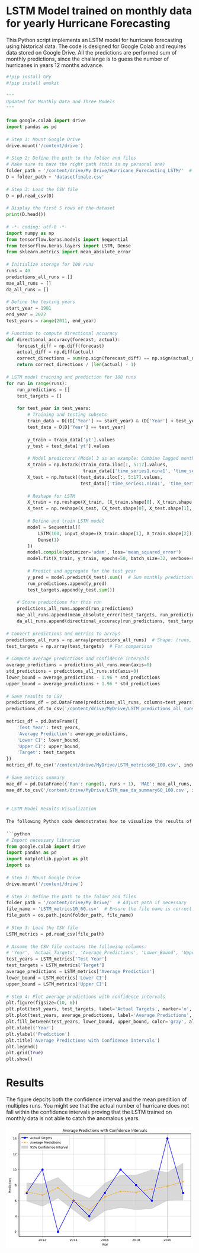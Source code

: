 # LSTM Model trained on monthly data for yearly Hurricane Forecasting

This Python script implements an LSTM model for hurricane forecasting using historical data. The code is designed for Google Colab and requires data stored on Google Drive. All the predictions are performed sum of monthly predictions, since the challange is to guess the number of hurricanes in years 12 months advance.

```python
#!pip install GPy
#!pip install emukit

"""
Updated for Monthly Data and Three Models
"""

from google.colab import drive
import pandas as pd

# Step 1: Mount Google Drive
drive.mount('/content/drive')

# Step 2: Define the path to the folder and files
# Make sure to have the right path (this is my personal one)
folder_path = '/content/drive/My Drive/Hurricane_Forecasting_LSTM/'  # Adjust path if necessary
D = folder_path + 'datasetfinale.csv'

# Step 3: Load the CSV file
D = pd.read_csv(D)

# Display the first 5 rows of the dataset
print(D.head())

# -*- coding: utf-8 -*-
import numpy as np
from tensorflow.keras.models import Sequential
from tensorflow.keras.layers import LSTM, Dense
from sklearn.metrics import mean_absolute_error

# Initialize storage for 100 runs
runs = 40
predictions_all_runs = []
mae_all_runs = []
da_all_runs = []

# Define the testing years
start_year = 1981
end_year = 2022
test_years = range(2011, end_year)

# Function to compute directional accuracy
def directional_accuracy(forecast, actual):
    forecast_diff = np.diff(forecast)
    actual_diff = np.diff(actual)
    correct_directions = sum(np.sign(forecast_diff) == np.sign(actual_diff))
    return correct_directions / (len(actual) - 1)

# LSTM model training and prediction for 100 runs
for run in range(runs):
    run_predictions = []
    test_targets = []

    for test_year in test_years:
        # Training and testing subsets
        train_data = D[(D['Year'] >= start_year) & (D['Year'] < test_year)]
        test_data = D[D['Year'] == test_year]

        y_train = train_data['yt'].values
        y_test = test_data['yt'].values

        # Model predictors (Model 3 as an example: Combine lagged months and time series)
        X_train = np.hstack((train_data.iloc[:, 5:17].values,
                             train_data[['time_series1.nina1', 'time_series2.z500_std']].values))
        X_test = np.hstack((test_data.iloc[:, 5:17].values,
                            test_data[['time_series1.nina1', 'time_series2.z500_std']].values))

        # Reshape for LSTM
        X_train = np.reshape(X_train, (X_train.shape[0], X_train.shape[1], 1))
        X_test = np.reshape(X_test, (X_test.shape[0], X_test.shape[1], 1))

        # Define and train LSTM model
        model = Sequential([
            LSTM(100, input_shape=(X_train.shape[1], X_train.shape[2])),
            Dense(1)
        ])
        model.compile(optimizer='adam', loss='mean_squared_error')
        model.fit(X_train, y_train, epochs=50, batch_size=32, verbose=0)

        # Predict and aggregate for the test year
        y_pred = model.predict(X_test).sum()  # Sum monthly predictions
        run_predictions.append(y_pred)
        test_targets.append(y_test.sum())

    # Store predictions for this run
    predictions_all_runs.append(run_predictions)
    mae_all_runs.append(mean_absolute_error(test_targets, run_predictions))
    da_all_runs.append(directional_accuracy(run_predictions, test_targets))

# Convert predictions and metrics to arrays
predictions_all_runs = np.array(predictions_all_runs)  # Shape: (runs, len(test_years))
test_targets = np.array(test_targets)  # For comparison

# Compute average predictions and confidence intervals
average_predictions = predictions_all_runs.mean(axis=0)
std_predictions = predictions_all_runs.std(axis=0)
lower_bound = average_predictions - 1.96 * std_predictions
upper_bound = average_predictions + 1.96 * std_predictions

# Save results to CSV
predictions_df = pd.DataFrame(predictions_all_runs, columns=test_years)
predictions_df.to_csv('/content/drive/MyDrive/LSTM_predictions_all_runs60_100.csv', index=False)

metrics_df = pd.DataFrame({
    'Test Year': test_years,
    'Average Prediction': average_predictions,
    'Lower CI': lower_bound,
    'Upper CI': upper_bound,
    'Target': test_targets
})
metrics_df.to_csv('/content/drive/MyDrive/LSTM_metrics60_100.csv', index=False)

# Save metrics summary
mae_df = pd.DataFrame({'Run': range(1, runs + 1), 'MAE': mae_all_runs, 'DA': da_all_runs})
mae_df.to_csv('/content/drive/MyDrive/LSTM_mae_da_summary60_100.csv', index=False)


# LSTM Model Results Visualization

The following Python code demonstrates how to visualize the results of the LSTM model predictions, including the actual targets, average predictions, and confidence intervals.

```python
# Import necessary libraries
from google.colab import drive
import pandas as pd
import matplotlib.pyplot as plt
import os

# Step 1: Mount Google Drive
drive.mount('/content/drive')

# Step 2: Define the path to the folder and files
folder_path = '/content/drive/My Drive/'  # Adjust path if necessary
file_name = 'LSTM_metrics10_60.csv'  # Ensure the file name is correct
file_path = os.path.join(folder_path, file_name)

# Step 3: Load the CSV file
LSTM_metrics = pd.read_csv(file_path)

# Assume the CSV file contains the following columns:
# 'Year', 'Actual_Targets', 'Average_Predictions', 'Lower_Bound', 'Upper_Bound'
test_years = LSTM_metrics['Test Year']
test_targets = LSTM_metrics['Target']
average_predictions = LSTM_metrics['Average Prediction']
lower_bound = LSTM_metrics['Lower CI']
upper_bound = LSTM_metrics['Upper CI']

# Step 4: Plot average predictions with confidence intervals
plt.figure(figsize=(10, 6))
plt.plot(test_years, test_targets, label='Actual Targets', marker='o', linestyle='-', color='blue')
plt.plot(test_years, average_predictions, label='Average Predictions', marker='x', linestyle='--', color='orange')
plt.fill_between(test_years, lower_bound, upper_bound, color='gray', alpha=0.3, label='95% Confidence Interval')
plt.xlabel('Year')
plt.ylabel('Prediction')
plt.title('Average Predictions with Confidence Intervals')
plt.legend()
plt.grid(True)
plt.show()
```

# Results

The figure depcits both the confidence interval and the mean preditiion of multiples runs.
You might see that the actual number of hurricane does not fall within the confidence intervals proving that the LSTM trained on monthly data
is not able to catch the anomalous years.

![LSTM Predictions Plot](Hurricane_predictions_LSTM.png)

